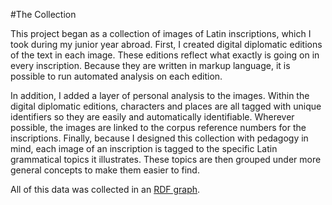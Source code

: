 #The Collection

This project began as a collection of images of Latin inscriptions, which I took during my junior year abroad.  First, I created digital diplomatic editions of the text in each image.  These editions reflect what exactly is going on in every inscription.  Because they are written in markup language, it is possible to run automated analysis on each edition.

In addition, I added a layer of personal analysis to the images.  Within the digital diplomatic editions, characters and places are all tagged with unique identifiers so they are easily and automatically identifiable.  Wherever possible, the images are linked to the corpus reference numbers for the inscriptions.  Finally, because I designed this collection with pedagogy in mind, each image of an inscription is tagged to the specific Latin grammatical topics it illustrates.  These topics are then grouped under more general concepts to make them easier to find.

All of this data was collected in an [RDF graph][RDF].

[RDF]: RDF.md